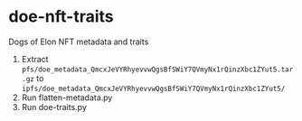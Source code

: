 # doe-nft-traits
Dogs of Elon NFT metadata and traits

1. Extract `pfs/doe_metadata_QmcxJeVYRhyevvwQgsBfSWiY7QVmyNx1rQinzXbc1ZYut5.tar.gz` to `ipfs/doe_metadata_QmcxJeVYRhyevvwQgsBfSWiY7QVmyNx1rQinzXbc1ZYut5/`
2. Run flatten-metadata.py
3. Run doe-traits.py
